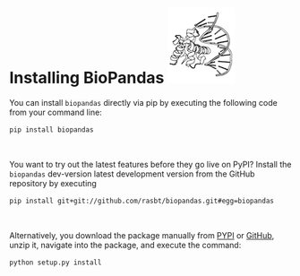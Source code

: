 # Installing BioPandas ![](img/logos/1j1v_120.png)



You can install `biopandas` directly via pip by executing the following code from your command line:  

```bash
pip install biopandas  
```

<br>

You want to try out the latest features before they go live on PyPI? Install the `biopandas` dev-version latest development version from the GitHub repository by executing

```bash
pip install git+git://github.com/rasbt/biopandas.git#egg=biopandas
```

<br>


Alternatively, you download the package manually from [PYPI](https://pypi.python.org/pypi/biopandas) or [GitHub](https://github.com/rasbt/biopandas), unzip it, navigate into the package, and execute the command:

```bash
python setup.py install
```
